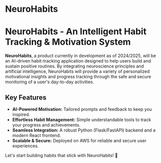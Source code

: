 # NeuroHabits
# NeuroHabits - An Intelligent Habit Tracking &amp; Motivation System

**NeuroHabits**, a product currently in development as of 2024/2025, will be an AI-driven habit-tracking application designed to help users build and sustain positive routines. By integrating neuroscience principles and artificial intelligence, NeuroHabits will provide a variety of personalized motivational insights and progress tracking through the safe and secure monitoring of a user's day-to-day activities.

## Key Features
- **AI-Powered Motivation:** Tailored prompts and feedback to keep you inspired.
- **Effortless Habit Management:** Simple understandable tools to track your progress and achievements.
- **Seamless Integration:** A robust Python (Flask/FastAPI) backend and a modern React frontend.
- **Scalable & Secure:** Deployed on AWS for reliable and secure user experiences.

Let's start building habits that stick with NeuroHabits! 🚀
